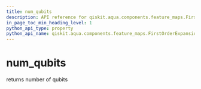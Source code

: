```yaml
---
title: num_qubits
description: API reference for qiskit.aqua.components.feature_maps.FirstOrderExpansion.num_qubits
in_page_toc_min_heading_level: 1
python_api_type: property
python_api_name: qiskit.aqua.components.feature_maps.FirstOrderExpansion.num_qubits
---
```


# num\_qubits

returns number of qubits

